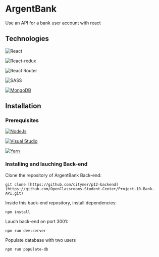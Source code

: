 # ArgentBank

Use an API for a bank user account with react

## Technologies

 ![React](https://img.shields.io/badge/react-V18.2.0-%2320232a.svg?style=for-the-badge&logo=react&logoColor=%2361DAFB)
 
 ![React-redux](https://img.shields.io/badge/react_redux-V8.0.2-%2320232a.svg?style=for-the-badge&logo=react&logoColor=%2361DAFB)
 
 ![React Router](https://img.shields.io/badge/React_Router_Dom-V6.4.0-CA4245?style=for-the-badge&logo=react-router&logoColor=white)
 
 ![SASS](https://img.shields.io/badge/SASS_V1.54.9-hotpink.svg?style=for-the-badge&logo=SASS&logoColor=white)
 
 [![MongoDB](https://img.shields.io/badge/MongoDB-v4.2.22-green.svg)](https://godoc.org/nanomsg.org/go/mangos/v2)


## Installation

### Prerequisites

[![NodeJs](https://img.shields.io/badge/NodeJs-v16.17.0-blue.svg)](https://godoc.org/nanomsg.org/go/mangos/v2)

[![Visual Studio](https://badgen.net/badge/icon/visualstudio?icon=visualstudio&label)](https://visualstudio.microsoft.com)

[![Yarn](https://img.shields.io/badge/Yarn-blue.svg)](https://godoc.org/nanomsg.org/go/mangos/v2)

### Installing and lauching Back-end

Clone the repository of ArgentBank Back-end:

```git clone [https://github.com/citymer/p12-backend](https://github.com/OpenClassrooms-Student-Center/Project-10-Bank-API.git)```

Inside this back-end repository, install dependencies:

```npm install```

Lauch back-end on port 3001:

```npm run dev:server```

Populate database with two users

```npm run populate-db```



